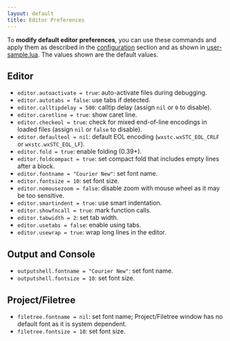 ```yaml
---
layout: default
title: Editor Preferences
---
```


To **modify default editor preferences**, you can use these commands and apply them 
as described in the [configuration](doc-configuration.html) section
and as shown in [user-sample.lua](https://github.com/pkulchenko/ZeroBraneStudio/blob/master/cfg/user-sample.lua).
The values shown are the default values.

## Editor

- `editor.autoactivate = true`: auto-activate files during debugging.
- `editor.autotabs = false`: use tabs if detected.
- `editor.calltipdelay = 500`: calltip delay (assign `nil` or `0` to disable).
- `editor.caretline = true`: show caret line.
- `editor.checkeol = true`: check for mixed end-of-line encodings in loaded files (assign `nil` or `false` to disable).
- `editor.defaulteol = nil`: default EOL encoding (`wxstc.wxSTC_EOL_CRLF` or `wxstc.wxSTC_EOL_LF`).
- `editor.fold = true`: enable folding (0.39+).
- `editor.foldcompact = true`: set compact fold that includes empty lines after a block.
- `editor.fontname = "Courier New"`: set font name.
- `editor.fontsize = 10`: set font size.
- `editor.nomousezoom = false`: disable zoom with mouse wheel as it may be too sensitive.
- `editor.smartindent = true`: use smart indentation.
- `editor.showfncall = true`: mark function calls.
- `editor.tabwidth = 2`: set tab width.
- `editor.usetabs = false`: enable using tabs.
- `editor.usewrap = true`: wrap long lines in the editor.

## Output and Console

- `outputshell.fontname = "Courier New"`: set font name.
- `outputshell.fontsize = 10`: set font size.

## Project/Filetree

- `filetree.fontname = nil`: set font name; Project/Filetree window has no default font as it is system dependent.
- `filetree.fontsize = 10`: set font size.
